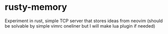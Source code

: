 # rusty-memory

Experiment in rust, simple TCP server that stores ideas from neovim (should be solvable by simple vimrc oneliner but I will make lua plugin if needed)
